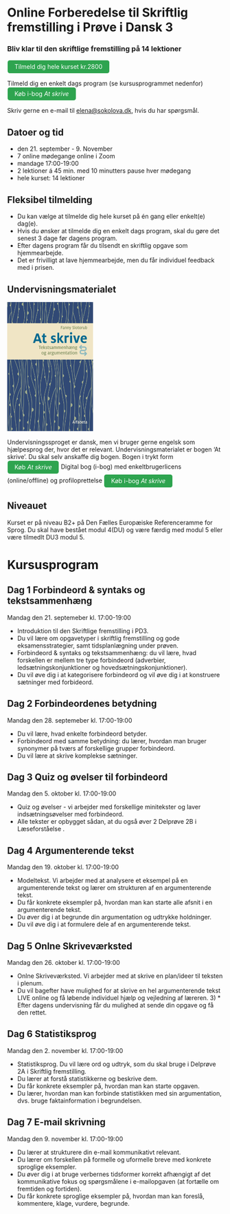# Online Forberedelse til Skriftlig fremstilling i Prøve i Dansk 3  

### Bliv klar til den skriftlige fremstilling på 14 lektioner

<a class="btn" href="https://www.alfabetaforlag.dk/skrive-tekstsammenhaeng-og-argumentation-i-bog#"> Tilmeld dig hele kurset kr.2800</a>

Tilmeld dig en enkelt dags program (se kursusprogrammet nedenfor) <a class="btn" href="https://www.alfabetaforlag.dk/skrive-tekstsammenhaeng-og-argumentation-i-bog#">Køb i-bog *At skrive*</a>

Skriv gerne en e-mail til [elena@sokolova.dk](mailto:elena@sokolova.dk), hvis du har spørgsmål. 

<style>
.btn {
  color: white;
  background-color: #2ea44f;
  border-color: rgba(27,31,35,.1);
  box-shadow: 0 0px 0 rgba(27,31,35,.1),inset 0 1px 0 hsla(0,0%,100%,.03);
  position: relative;
  display: inline-block;
  padding: 5px 16px;
  font-size: 14px
  font-weight: 500;
  line-height: 20px;
  white-space: nowrap;
  vertical-align: middle;
  cursor: pointer;
  border: 1px solid;
  border-radius: 6px;
  text-decoration: none;
}
</style>


## Datoer og tid

* den 21. september - 9. November
* 7 online mødegange online i Zoom 
* mandage 17:00-19:00
* 2 lektioner á 45 min. med 10 minutters pause hver mødegang 
* hele kurset: 14 lektioner
         
## Fleksibel tilmelding 

* Du kan vælge at tilmelde dig hele kurset på én gang eller enkelt(e) dag(e). 
* Hvis du ønsker at tilmelde dig en enkelt dags program, skal du gøre det senest 3 dage før dagens program. 
* Efter dagens program får du tilsendt en skriftlig opgave som hjemmearbejde. 
* Det er frivilligt at lave hjemmearbejde, men du får individuel feedback med i prisen. 

## Undervisningsmaterialet
<img src="at-skrive-forside.jpg" alt="At skrive" width="200" height="300" />

Undervisningssproget er dansk, men vi bruger gerne engelsk som hjælpesprog der, hvor det er relevant.
Undervisningsmaterialet er bogen ‘At skrive’. Du skal selv anskaffe dig bogen. 
Bogen i trykt form  <a class="btn" href="https://www.alfabetaforlag.dk/skrive#">Køb *At skrive*</a> 
Digital bog (i-bog) med enkeltbrugerlicens (online/offline) og profiloprettelse <a class="btn" href="https://www.alfabetaforlag.dk/skrive-tekstsammenhaeng-og-argumentation-i-bog#">Køb i-bog *At skrive*</a>

## Niveauet

Kurset er på niveau B2+ på Den Fælles Europæiske Referenceramme for Sprog. 
Du skal have bestået modul 4(DU) og være færdig med modul 5 eller være tilmedlt DU3 modul 5. 

# Kursusprogram

## Dag 1 Forbindeord & syntaks og tekstsammenhæng
Mandag den 21. septemeber kl. 17:00-19:00

* Introduktion til den Skriftlige fremstilling i PD3.
* Du vil lære om opgavetyper i skriftlig fremstilling og gode eksamensstrategier, samt tidsplanlægning under prøven. 
* Forbindeord & syntaks og tekstsammenhæng: du vil lære, hvad forskellen er mellem tre type forbindeord (adverbier, ledsætningskonjunktioner og hovedsætningskonjunktioner). 
* Du vil øve dig i at kategorisere forbindeord og vil øve dig i at konstruere sætninger med forbideord. 


## Dag 2  Forbindeordenes betydning
Mandag den 28. septemeber kl. 17:00-19:00    
* Du vil lære, hvad enkelte forbindeord betyder.
* Forbindeord med samme betydning: du lærer, hvordan man bruger synonymer på tværs af forskellige grupper forbindeord. 
* Du vil lære at skrive komplekse sætninger. 


## Dag 3   Quiz og øvelser til forbindeord
Mandag den 5. oktober kl. 17:00-19:00
*  Quiz og øvelser - vi arbejder med forskellige minitekster og laver indsætningsøvelser med forbindeord. 
* Alle tekster er opbygget sådan, at du også øver 2 Delprøve 2B i Læseforståelse . 


## Dag 4   Argumenterende tekst 
Mandag den 19. oktober kl. 17:00-19:00
*  Modeltekst. Vi arbejder med at analysere et eksempel på en argumenterende tekst og lærer om strukturen af en argumenterende tekst. 
*  Du får konkrete eksempler på, hvordan man kan starte alle afsnit i en argumenterende tekst. 
*  Du øver dig i at begrunde din argumentation og udtrykke holdninger. 
*  Du vil øve dig i at formulere dele af en argumenterende tekst. 


## Dag 5  Onlne Skriveværksted    
Mandag den 26. oktober kl. 17:00-19:00
*  Onlne Skriveværksted. Vi arbejder med at skrive en plan/ideer til teksten i plenum. 
*  Du vil bagefter have mulighed for at skrive en hel argumenterende tekst LIVE online og få løbende individuel hjælp og vejledning af læreren. 3) *  Efter dagens undervisning får du mulighed at sende din opgave og få den rettet. 


## Dag 6  Statistiksprog 
Mandag den 2. november kl. 17:00-19:00
*  Statistiksprog. Du vil lære ord og udtryk, som du skal bruge i Delprøve 2A i Skriftlig fremstilling. 
*  Du lærer at forstå statistikkerne og beskrive dem. 
*  Du får konkrete eksempler på, hvordan man kan starte opgaven. 
*  Du lærer, hvordan man kan forbinde statistikken med sin argumentation, dvs. bruge faktainformation i begrundelsen. 

## Dag 7 E-mail skrivning         
Mandag den 9. november kl. 17:00-19:00

*  Du lærer at strukturere din e-mail kommunikativt relevant. 
*  Du lærer om forskellen på formelle og uformelle breve med konkrete sproglige eksempler.  
*  Du øver dig i at bruge verbernes tidsformer korrekt afhængigt af det kommunikative fokus og spørgsmålene i e-mailopgaven (at fortælle om fremtiden og fortiden). 
*  Du får konkrete sproglige eksempler på, hvordan man kan foreslå, kommentere, klage, vurdere, begrunde.



